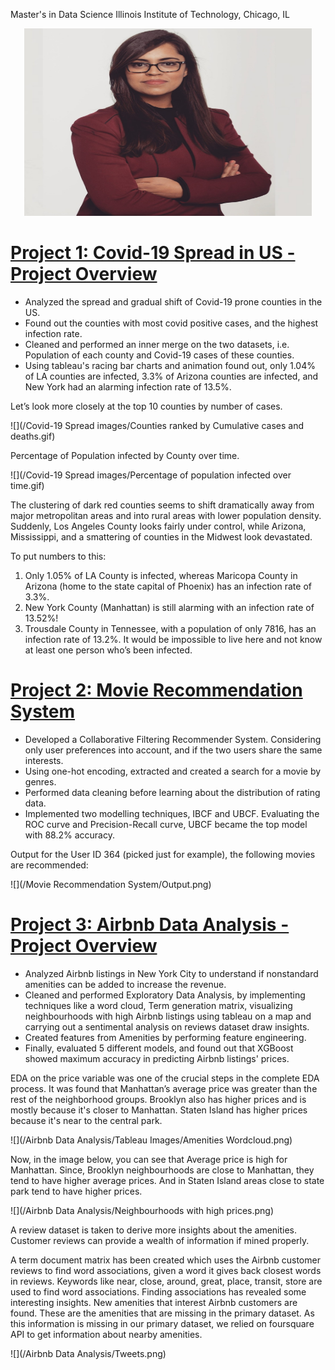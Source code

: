Master's in Data Science
Illinois Institute of Technology, Chicago, IL

<p align="center">
  <img width="460" height="300" src="/Shivi Malhotra Profile PIcture.jpg">
</p>

# [Project 1: Covid-19 Spread in US - Project Overview](https://github.com/Shivi15/Covid-19-Spread-in-US)
* Analyzed the spread and gradual shift of Covid-19 prone counties in the US.
* Found out the counties with most covid positive cases, and the highest infection rate.
* Cleaned and performed an inner merge on the two datasets, i.e. Population of each county and Covid-19 cases of these counties.
* Using tableau's racing bar charts and animation found out, only 1.04% of LA counties are infected, 3.3% of Arizona counties are infected, and New York had an alarming infection rate of 13.5%.

Let’s look more closely at the top 10 counties by number of cases.

![](/Covid-19 Spread images/Counties ranked by Cumulative cases and deaths.gif)
  
Percentage of Population infected by County over time.

![](/Covid-19 Spread images/Percentage of population infected over time.gif)

The clustering of dark red counties seems to shift dramatically away from major metropolitan areas and into rural areas with lower population density. Suddenly, Los Angeles County looks fairly under control, while Arizona, Mississippi, and a smattering of counties in the Midwest look devastated.

To put numbers to this:

1. Only 1.05% of LA County is infected, whereas Maricopa County in Arizona (home to the state capital of Phoenix) has an infection rate of 3.3%.
2. New York County (Manhattan) is still alarming with an infection rate of 13.52%!
3. Trousdale County in Tennessee, with a population of only 7816, has an infection rate of 13.2%. It would be impossible to live here and not know at least one person who’s been infected.

# [Project 2: Movie Recommendation System](https://github.com/Shivi15/Movie-Rec_System)
* Developed a Collaborative Filtering Recommender System. Considering only user preferences into account, and if the two users share the same interests.
* Using one-hot encoding, extracted and created a search for a movie by genres.
* Performed data cleaning before learning about the distribution of rating data.
* Implemented two modelling techniques, IBCF and UBCF. Evaluating the ROC curve and Precision-Recall curve, UBCF became the top model with 88.2% accuracy.

Output for the User ID 364 (picked just for example), the following movies are recommended:

![](/Movie Recommendation System/Output.png)

# [Project 3: Airbnb Data Analysis - Project Overview](https://github.com/LohithChowdary/Airbnb-Data-Analysis)
* Analyzed Airbnb listings in New York City to understand if nonstandard amenities can be added to increase the revenue.
* Cleaned and performed Exploratory Data Analysis, by implementing techniques like a word cloud, Term generation matrix, visualizing neighbourhoods with high Airbnb listings using tableau on a map and carrying out a sentimental analysis on reviews dataset draw insights.
* Created features from Amenities by performing feature engineering.
* Finally, evaluated 5 different models, and found out that XGBoost showed maximum accuracy in predicting Airbnb listings' prices.

EDA on the price variable was one of the crucial steps in the complete EDA process. It was found that Manhattan’s average price was greater than the rest of the neighborhood groups. Brooklyn also has higher prices and is mostly because it's closer to Manhattan. Staten Island has higher prices because it's near to the central park.

![](/Airbnb Data Analysis/Tableau Images/Amenities Wordcloud.png)

Now, in the image below, you can see that Average price is high for Manhattan. Since, Brooklyn neighbourhoods are close to Manhattan, they tend to have higher average prices. And in Staten Island areas close to state park tend to have higher prices.

![](/Airbnb Data Analysis/Neighbourhoods with high prices.png)

A review dataset is taken to derive more insights about the amenities. Customer reviews can provide a wealth of information if mined properly. 

A term document matrix has been created which uses the Airbnb customer reviews to find word associations, given a word it gives back closest words in reviews. Keywords like near, close, around, great, place, transit, store are used to find word associations. Finding associations has revealed some interesting insights. New amenities that interest Airbnb customers are found. These are the amenities that are missing in the primary dataset. As this information is missing in our primary dataset, we relied on foursquare API to get information about nearby amenities.

![](/Airbnb Data Analysis/Tweets.png)


